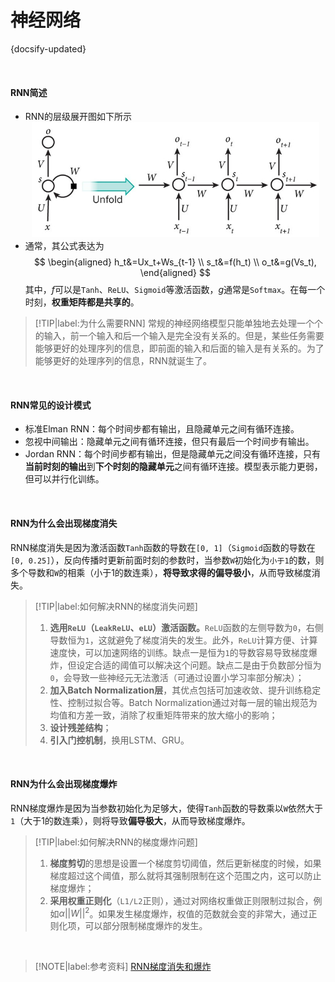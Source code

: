 # 神经网络

{docsify-updated}

</br>

#### RNN简述

- RNN的层级展开图如下所示
  <div align=center><img src="img/RNN.jpg" width=460/></div>
- 通常，其公式表达为
  $$
  \begin{aligned}
  h_t&=Ux_t+Ws_{t-1} \\
  s_t&=f(h_t) \\
  o_t&=g(Vs_t),
  \end{aligned}
  $$
  其中，$f$可以是`Tanh`、`ReLU`、`Sigmoid`等激活函数，$g$通常是`Softmax`。在每一个时刻，**权重矩阵都是共享的**。

> [!TIP|label:为什么需要RNN]
> 常规的神经网络模型只能单独地去处理一个个的输入，前一个输入和后一个输入是完全没有关系的。但是，某些任务需要能够更好的处理序列的信息，即前面的输入和后面的输入是有关系的。为了能够更好的处理序列的信息，RNN就诞生了。

</br>

#### RNN常见的设计模式

- 标准Elman RNN：每个时间步都有输出，且隐藏单元之间有循环连接。
- 忽视中间输出：隐藏单元之间有循环连接，但只有最后一个时间步有输出。
- Jordan RNN：每个时间步都有输出，但是隐藏单元之间没有循环连接，只有**当前时刻的输出**到**下个时刻的隐藏单元**之间有循环连接。模型表示能力更弱，但可以并行化训练。

</br>

#### RNN为什么会出现梯度消失

RNN梯度消失是因为激活函数`Tanh`函数的导数在`[0, 1]`（`Sigmoid`函数的导数在`[0, 0.25]`），反向传播时更新前面时刻的参数时，当参数`W`初始化为`小于1`的数，则多个导数和`W`的相乘（小于1的数连乘），**将导致求得的偏导极小**，从而导致梯度消失。

> [!TIP|label:如何解决RNN的梯度消失问题]
> 1. **选用`ReLU`（`LeakReLU`、`eLU`）激活函数。**`ReLU`函数的左侧导数为`0`，右侧导数恒为`1`，这就避免了梯度消失的发生。此外，`ReLU`计算方便、计算速度快，可以加速网络的训练。缺点一是恒为`1`的导数容易导致梯度爆炸，但设定合适的阈值可以解决这个问题。缺点二是由于负数部分恒为`0`，会导致一些神经元无法激活（可通过设置小学习率部分解决）；
> 2. **加入Batch Normalization层**，其优点包括可加速收敛、提升训练稳定性、控制过拟合等。Batch Normalization通过对每一层的输出规范为均值和方差一致，消除了权重矩阵带来的放大缩小的影响；
> 3. **设计残差结构**；
> 4. **引入门控机制**，换用LSTM、GRU。

</br>

#### RNN为什么会出现梯度爆炸

RNN梯度爆炸是因为当参数初始化为足够大，使得`Tanh`函数的导数乘以`W`依然大于`1`（大于1的数连乘），则将导致**偏导极大**，从而导致梯度爆炸。

> [!TIP|label:如何解决RNN的梯度爆炸问题]
> 1. **梯度剪切**的思想是设置一个梯度剪切阈值，然后更新梯度的时候，如果梯度超过这个阈值，那么就将其强制限制在这个范围之内，这可以防止梯度爆炸；
> 2. **采用权重正则化**（`L1/L2`正则），通过对网络权重做正则限制过拟合，例如$\alpha{||W||}^2$。如果发生梯度爆炸，权值的范数就会变的非常大，通过正则化项，可以部分限制梯度爆炸的发生。

</br>

> [!NOTE|label:参考资料]
> [RNN梯度消失和爆炸](https://blog.csdn.net/jizhidexiaoming/article/details/81743584)</br>
>